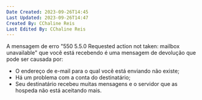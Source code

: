 ```yaml
---
Date Created: 2023-09-26T14:45
Last Updated: 2023-09-26T14:47
Created By: CChaline Reis
Last Edited By: CChaline Reis
---
```

A mensagem de erro "550 5.5.0 Requested action not taken: mailbox unavailable" que você está recebendo é uma mensagem de devolução que pode ser causada por:

- O endereço de e-mail para o qual você está enviando não existe;
- Há um problema com a conta do destinatário;
- Seu destinatário recebeu muitas mensagens e o servidor que as hospeda não está aceitando mais.
